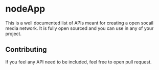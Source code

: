 # nodeApp

This is a well documented list of APIs meant for creating a open socail media network.
It is fully open sourced and you can use in any of your project.

## Contributing
If you feel any API need to be included, feel free to open pull request.
